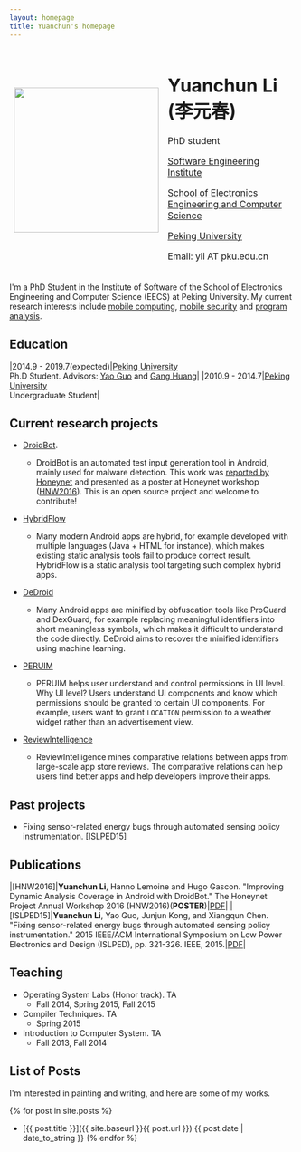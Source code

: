 ```yaml
---
layout: homepage
title: Yuanchun's homepage
---
```


<table style="border-style:none">
<tbody style="border-style:hidden">
<tr>
  <td><img width="256px" src="{{site.baseurl}}/static/figure/avatar_201603.jpg"></td>
  <td>
    <h1>Yuanchun Li (李元春)</h1>
    <p>PhD student</p>
    <p class="margin-small"><a href="http://www.sei.pku.edu.cn/">Software Engineering Institute</a></p>
    <p class="margin-small"><a href="http://eecs.pku.edu.cn/">School of Electronics Engineering and Computer Science</a></p>
    <p class="margin-small"><a href="http://www.pku.edu.cn/">Peking University</a></p>
    <p>Email: yli AT pku.edu.cn</p>
  </td>

</tr>
</tbody>
</table>

I'm a PhD Student in the Institute of Software of the School of Electronics Engineering and Computer Science (EECS) at Peking University.
My current research interests include
[mobile computing](https://en.wikipedia.org/wiki/Mobile_computing),
[mobile security](https://en.wikipedia.org/wiki/Mobile_security) and
[program analysis](https://en.wikipedia.org/wiki/Program_analysis).

## Education

|2014.9 - 2019.7(expected)|[Peking University](http://www.pku.edu.cn/)<br>Ph.D Student. Advisors: [Yao Guo](http://sei.pku.edu.cn/~yaoguo/) and [Gang Huang](http://sei.pku.edu.cn/~huanggang/index_en.htm)|
|2010.9 - 2014.7|[Peking University](http://www.pku.edu.cn/)<br>Undergraduate Student|

## Current research projects

+ [DroidBot](https://github.com/ylimit/droidbot).
    + DroidBot is an automated test input generation tool in Android, mainly used for malware detection.
    This work was [reported by Honeynet](http://honeynet.org/node/1317) and
    presented as a poster at Honeynet workshop ([HNW2016](https://sanantonio2016.honeynet.org/)).
    This is an open source project and welcome to contribute!

+ [HybridFlow](https://github.com/ylimit/HybridFlow)
    + Many modern Android apps are hybrid, for example developed with multiple languages (Java + HTML for instance),
    which makes existing static analysis tools fail to produce correct result.
    HybridFlow is a static analysis tool targeting such complex hybrid apps.

+ [DeDroid](https://github.com/ylimit/DeDroid)
    + Many Android apps are minified by obfuscation tools like ProGuard and DexGuard,
    for example replacing meaningful identifiers into short meaningless symbols,
    which makes it difficult to understand the code directly.
    DeDroid aims to recover the minified identifiers using machine learning.

+ [PERUIM](https://github.com/ylimit/uiAnalysis)
    + PERUIM helps user understand and control permissions in UI level.
    Why UI level? Users understand UI components and know which permissions should be granted to certain UI components.
    For example, users want to grant `LOCATION` permission to a weather widget rather than an advertisement view.

+ [ReviewIntelligence](https://github.com/ylimit/app-review-search)
    + ReviewIntelligence mines comparative relations between apps from large-scale app store reviews.
    The comparative relations can help users find better apps and help developers improve their apps.

## Past projects

+ Fixing sensor-related energy bugs through automated sensing policy instrumentation. [ISLPED15]

## Publications

|[HNW2016]|**Yuanchun Li**, Hanno Lemoine and Hugo Gascon. "Improving Dynamic Analysis Coverage in Android with DroidBot." The Honeynet Project Annual Workshop 2016 (HNW2016)(**POSTER**)|[PDF]({{site.baseurl}}/static/files/HNW2016.pdf)|
|[ISLPED15]|**Yuanchun Li**, Yao Guo, Junjun Kong, and Xiangqun Chen. "Fixing sensor-related energy bugs through automated sensing policy instrumentation." 2015 IEEE/ACM International Symposium on Low Power Electronics and Design (ISLPED), pp. 321-326. IEEE, 2015.|[PDF]({{site.baseurl}}/static/files/ISLPED15.pdf)|

## Teaching

* Operating System Labs (Honor track). TA
    * Fall 2014, Spring 2015, Fall 2015
* Compiler Techniques. TA
    * Spring 2015
* Introduction to Computer System. TA
    * Fall 2013, Fall 2014

## List of Posts

I'm interested in painting and writing, and here are some of my works.

{% for post in site.posts %}
+ [{{ post.title }}]({{ site.baseurl }}{{ post.url }}) {{ post.date | date_to_string }}
{% endfor %}